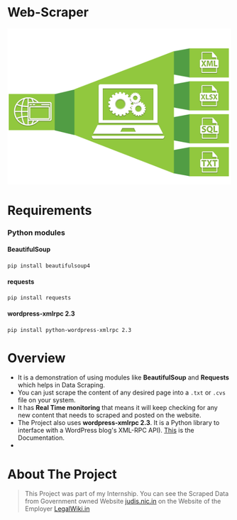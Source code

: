 # Web-Scraper
![Web-Scraper](Images/Web-Scraper.png)

# Requirements
### Python modules
#### BeautifulSoup
`pip install beautifulsoup4`
#### requests
`pip install requests`
#### wordpress-xmlrpc 2.3
`pip install python-wordpress-xmlrpc 2.3`

# Overview
* It is a demonstration of using modules like **BeautifulSoup** and **Requests** which helps in Data Scraping.
* You can just scrape the  content of any desired page into a `.txt` or `.cvs` file on your system.
* It has **Real Time monitoring** that means it will keep checking for any new content that needs to scraped and posted on the website.
* The Project also uses **wordpress-xmlrpc 2.3**. It is a Python library to interface with a WordPress blog's XML-RPC API). <a href="https://python-wordpress-xmlrpc.readthedocs.io/en/latest/">This</a> is the Documentation.
* 

# About The Project
>This Project was part of my Internship. You can see the Scraped Data from Government owned Website <a href="http://judis.nic.in/">judis.nic.in</a> on the Website of the Employer <a href="https://legalwiki.in/">LegalWiki.in</a>

